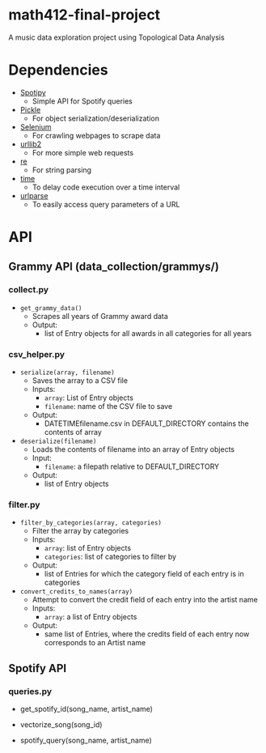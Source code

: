# math412-final-project

A music data exploration project using Topological Data Analysis

# Dependencies

- [Spotipy](https://spotipy.readthedocs.io/en/latest/#installation)
  - Simple API for Spotify queries
- [Pickle](https://docs.python.org/3/library/pickle.html)
  - For object serialization/deserialization
- [Selenium](http://selenium-python.readthedocs.io/)
  - For crawling webpages to scrape data
- [urllib2](https://docs.python.org/2/library/urllib2.html)
  - For more simple web requests
- [re](https://docs.python.org/2/library/re.html)
  - For string parsing
- [time](https://docs.python.org/2/library/time.html)
  - To delay code execution over a time interval
- [urlparse](https://docs.python.org/2/library/urlparse.html)
  - To easily access query parameters of a URL

# API

## Grammy API (data_collection/grammys/)

### collect.py

- `get_grammy_data()`
  - Scrapes all years of Grammy award data
  - Output: 
      - list of Entry objects for all awards in all categories for all years

### csv_helper.py

- `serialize(array, filename)`
  - Saves the array to a CSV file
  - Inputs:
    - `array`: List of Entry objects
    - `filename`: name of the CSV file to save
  - Output:
    - DATETIMEfilename.csv in DEFAULT_DIRECTORY contains the contents of array
- `deserialize(filename)`
  - Loads the contents of filename into an array of Entry objects
  - Input:
    - `filename`: a filepath relative to DEFAULT_DIRECTORY
  - Output:
    - list of Entry objects
      
  
### filter.py

- `filter_by_categories(array, categories)`
  - Filter the array by categories
  - Inputs:
    - `array`: list of Entry objects
    - `categories`: list of categories to filter by
  - Output:
    - list of Entries for which the category field of each entry is in categories
- `convert_credits_to_names(array)`
  - Attempt to convert the credit field of each entry into the artist name
  - Inputs:
    - `array`: a list of Entry objects
  - Output:
    - same list of Entries, where the credits field of each entry now corresponds to an Artist name
    
## Spotify API

### queries.py

- get_spotify_id(song_name, artist_name)

- vectorize_song(song_id)

- spotify_query(song_name, artist_name)
